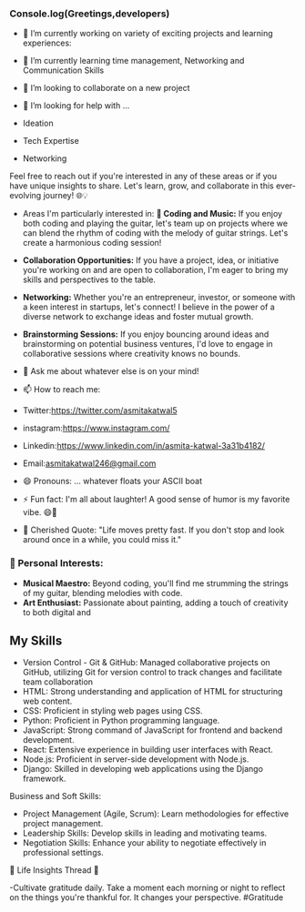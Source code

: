 ### Console.log(Greetings,developers)


- 🔭 I’m currently working on variety of exciting projects and learning experiences:
- 🌱 I’m currently learning time management, Networking and Communication Skills
- 👯 I’m looking to collaborate on a new project
  
- 🤔 I’m looking for help with ...
- Ideation
- Tech Expertise
- Networking

Feel free to reach out if you're interested in any of these areas or if you have unique insights to share. Let's learn, grow, and collaborate in this ever-evolving journey! 🌐💡

- Areas I'm particularly interested in:
       **🎸 Coding and Music:** If you enjoy both coding and playing the guitar, let's team up on projects where we can blend the rhythm of coding with the melody of guitar strings. Let's create a harmonious 
  coding session!
   
- **Collaboration Opportunities:** If you have a project, idea, or initiative you're working on and are open to collaboration, I'm eager to bring my skills and perspectives to the table.
- **Networking:** Whether you're an entrepreneur, investor, or someone with a keen interest in startups, let's connect! I believe in the power of a diverse network to exchange ideas and foster mutual 
  growth.
- **Brainstorming Sessions:** If you enjoy bouncing around ideas and brainstorming on potential business ventures, I'd love to engage in collaborative sessions where creativity knows no bounds.

- 💬 Ask me about whatever else is on your mind!
- 📫 How to reach me:
-  Twitter:https://twitter.com/asmitakatwal5
-   instagram:https://www.instagram.com/
-   Linkedin:https://www.linkedin.com/in/asmita-katwal-3a31b4182/
-   Email:asmitakatwal246@gmail.com
- 😄 Pronouns: ... whatever floats your ASCII boat
- ⚡ Fun fact:  I'm all about laughter! A good sense of humor is my favorite vibe. 😄🌈
- 📜 Cherished Quote: "Life moves pretty fast. If you don't stop and look around once in a while, you could miss it."


### 🚀 Personal Interests:

- **Musical Maestro:** Beyond coding, you'll find me strumming the strings of my guitar, blending melodies with code.
- **Art Enthusiast:** Passionate about painting, adding a touch of creativity to both digital and


## My Skills

- Version Control - Git & GitHub:
      Managed collaborative projects on GitHub, utilizing Git for version control to track changes and facilitate team collaboration
-  HTML: 
      Strong understanding and application of HTML for structuring web content.   
 - CSS:
     Proficient in styling web pages using CSS.
- Python:
      Proficient in Python programming language.  
- JavaScript:
      Strong command of JavaScript for frontend and backend development.
- React:
      Extensive experience in building user interfaces with React.
- Node.js:
     Proficient in server-side development with Node.js.
- Django:
     Skilled in developing web applications using the Django framework.


 Business and Soft Skills:
 
- Project Management (Agile, Scrum):
Learn methodologies for effective project management.
- Leadership Skills:
Develop skills in leading and motivating teams.
- Negotiation Skills:
Enhance your ability to negotiate effectively in professional settings.



 🌟 Life Insights Thread 🌟

  -Cultivate gratitude daily. Take a moment each morning or night to reflect on the things you're thankful for. It changes your perspective. #Gratitude











   
   


